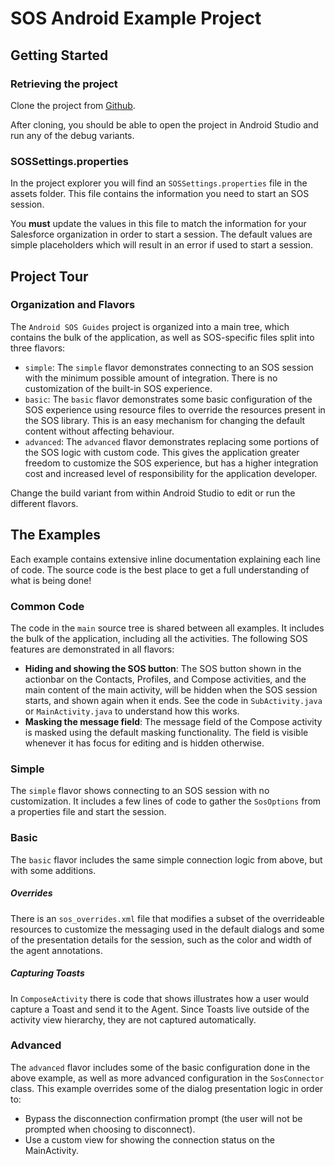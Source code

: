 # SOS Android Example Project

## Getting Started

### Retrieving the project

Clone the project from [Github](https://github.com/goinstant/android-sos-guides).

After cloning, you should be able to open the project in Android Studio and run any
of the debug variants.

### SOSSettings.properties

In the project explorer you will find an `SOSSettings.properties` file in the assets
folder. This file contains the information you need to start an SOS session.

You **must** update the values in this file to match the information for your
Salesforce organization in order to start a session. The default values are simple
placeholders which will result in an error if used to start a session.

## Project Tour

### Organization and Flavors

The `Android SOS Guides` project is organized into a main tree, which contains
the bulk of the application, as well as SOS-specific files split into three
flavors:

- `simple`: The `simple` flavor demonstrates connecting to an SOS session with the minimum possible amount of integration. There is no customization of the built-in SOS experience.
- `basic`: The `basic` flavor demonstrates some basic configuration of the SOS experience using resource files to override the resources present in the SOS library. This is an easy mechanism for changing the default content without affecting behaviour.
- `advanced`: The `advanced` flavor demonstrates replacing some portions of the SOS logic with custom code. This gives the application greater freedom to customize the SOS experience, but has a higher integration cost and increased level of responsibility for the application developer.

Change the build variant from within Android Studio to edit or run the different flavors.

## The Examples

Each example contains extensive inline documentation explaining each line of code. The source code is the best place to get a full understanding of what is being done!

### Common Code

The code in the `main` source tree is shared between all examples. It includes the bulk of the application, including all the activities. The following SOS features are demonstrated in all flavors:

- **Hiding and showing the SOS button**: The SOS button shown in the actionbar on the Contacts, Profiles, and Compose activities, and the main content of the main activity, will be hidden when the SOS session starts, and shown again when it ends. See the code in `SubActivity.java` or `MainActivity.java` to understand how this works.
- **Masking the message field**: The message field of the Compose activity is masked using the default masking functionality. The field is visible whenever it has focus for editing and is hidden otherwise.

### Simple

The `simple` flavor shows connecting to an SOS session with no customization. It includes a few lines of code to gather the `SosOptions` from a properties file and start the session.

### Basic

The `basic` flavor includes the same simple connection logic from above, but with some additions.

##### Overrides
There is an `sos_overrides.xml` file that modifies a subset of the overrideable resources to customize
the messaging used in the default dialogs and some of the presentation details for the session,
such as the color and width of the agent annotations.

##### Capturing Toasts
In `ComposeActivity` there is code that shows illustrates how a user would capture a Toast and send it
to the Agent.  Since Toasts live outside of the activity view hierarchy, they are not captured automatically.

### Advanced

The `advanced` flavor includes some of the basic configuration done in the above example, as well as more advanced configuration in the `SosConnector` class. This example overrides some of the dialog presentation logic in order to:

- Bypass the disconnection confirmation prompt (the user will not be prompted when choosing to disconnect).
- Use a custom view for showing the connection status on the MainActivity.
